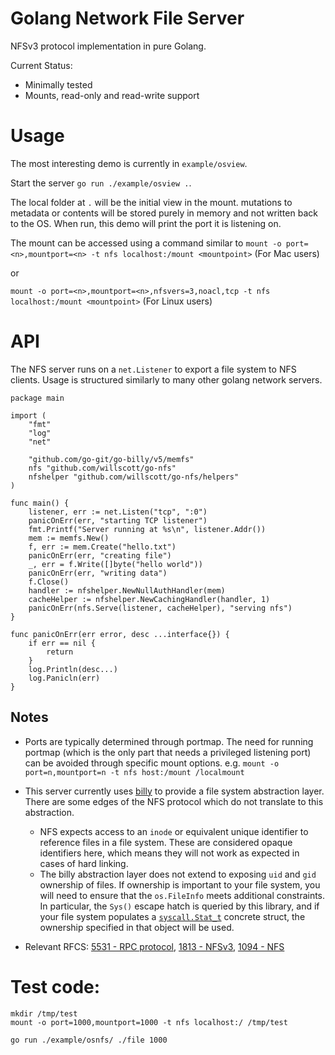 Golang Network File Server
===

NFSv3 protocol implementation in pure Golang.

Current Status:
* Minimally tested
* Mounts, read-only and read-write support

Usage
===

The most interesting demo is currently in `example/osview`. 

Start the server
`go run ./example/osview .`.

The local folder at `.` will be the initial view in the mount. mutations to metadata or contents
will be stored purely in memory and not written back to the OS. When run, this
demo will print the port it is listening on.

The mount can be accessed using a command similar to 
`mount -o port=<n>,mountport=<n> -t nfs localhost:/mount <mountpoint>` (For Mac users)

or

`mount -o port=<n>,mountport=<n>,nfsvers=3,noacl,tcp -t nfs localhost:/mount <mountpoint>` (For Linux users)

API
===

The NFS server runs on a `net.Listener` to export a file system to NFS clients.
Usage is structured similarly to many other golang network servers.

```golang
package main

import (
	"fmt"
	"log"
	"net"

	"github.com/go-git/go-billy/v5/memfs"
	nfs "github.com/willscott/go-nfs"
	nfshelper "github.com/willscott/go-nfs/helpers"
)

func main() {
	listener, err := net.Listen("tcp", ":0")
	panicOnErr(err, "starting TCP listener")
	fmt.Printf("Server running at %s\n", listener.Addr())
	mem := memfs.New()
	f, err := mem.Create("hello.txt")
	panicOnErr(err, "creating file")
	_, err = f.Write([]byte("hello world"))
	panicOnErr(err, "writing data")
	f.Close()
	handler := nfshelper.NewNullAuthHandler(mem)
	cacheHelper := nfshelper.NewCachingHandler(handler, 1)
	panicOnErr(nfs.Serve(listener, cacheHelper), "serving nfs")
}

func panicOnErr(err error, desc ...interface{}) {
	if err == nil {
		return
	}
	log.Println(desc...)
	log.Panicln(err)
}
```

Notes
---

* Ports are typically determined through portmap. The need for running portmap 
(which is the only part that needs a privileged listening port) can be avoided
through specific mount options. e.g. 
`mount -o port=n,mountport=n -t nfs host:/mount /localmount`

* This server currently uses [billy](https://github.com/go-git/go-billy/) to
provide a file system abstraction layer. There are some edges of the NFS protocol
which do not translate to this abstraction.
  * NFS expects access to an `inode` or equivalent unique identifier to reference
  files in a file system. These are considered opaque identifiers here, which
  means they will not work as expected in cases of hard linking.
  * The billy abstraction layer does not extend to exposing `uid` and `gid`
  ownership of files. If ownership is important to your file system, you
  will need to ensure that the `os.FileInfo` meets additional constraints.
  In particular, the `Sys()` escape hatch is queried by this library, and
  if your file system populates a [`syscall.Stat_t`](https://golang.org/pkg/syscall/#Stat_t)
  concrete struct, the ownership specified in that object will be used.

* Relevant RFCS:
[5531 - RPC protocol](https://tools.ietf.org/html/rfc5531),
[1813 - NFSv3](https://tools.ietf.org/html/rfc1813),
[1094 - NFS](https://tools.ietf.org/html/rfc1094)


# Test code:

```
mkdir /tmp/test
mount -o port=1000,mountport=1000 -t nfs localhost:/ /tmp/test
```

```
go run ./example/osnfs/ ./file 1000
```